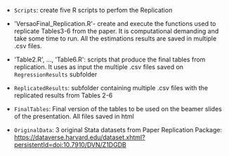 
- `Scripts`: create five R scripts to perfom the Replication 

- 'VersaoFinal_Replication.R'- create and execute the functions used to replicate Tables3-6 from the paper. It is computational demanding and take some time to run. 
All the estimations results are saved in multiple .csv files.

- 'Table2.R', ..., 'Table6.R': scripts that produce the final tables from replication. It uses as input the multiple .csv files saved on `RegressionResults` subfolder

- `ReplicatedResults`: subfolder containing multiple .csv files with the replicated results from Tables 2-6 

- `FinalTables`: Final version of the tables to be used on the beamer slides of the presentation. All files saved in html 

- `OriginalData`: 3 original Stata datasets from Paper Replication Package: https://dataverse.harvard.edu/dataset.xhtml?persistentId=doi:10.7910/DVN/Z1DGDB

